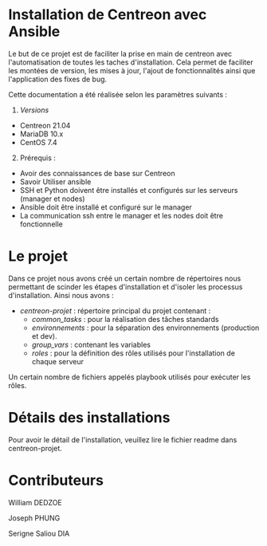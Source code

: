 # Installation de Centreon avec Ansible

Le but de ce projet est de faciliter la prise en main de centreon avec l'automatisation de toutes les taches d'installation. Cela permet de faciliter les montées de version, les mises à jour, l'ajout de fonctionnalités ainsi que l'application des fixes de bug. 

Cette documentation a été réalisée selon les paramètres suivants :

1. *Versions*

- Centreon 21.04
- MariaDB 10.x
- CentOS 7.4

2. Prérequis :

- Avoir des connaissances de base sur Centreon
- Savoir Utiliser ansible
- SSH et Python doivent être installés et configurés sur les serveurs (manager et nodes)
- Ansible doit être installé et configuré sur le manager
- La communication ssh entre le manager et les nodes doit être fonctionnelle

# Le projet
Dans ce projet nous avons créé un certain nombre de répertoires nous permettant de scinder les étapes d'installation et d'isoler les processus d'installation.  Ainsi nous avons : 
-	*centreon-projet* : répertoire principal du projet contenant :
    - *common_tasks* : pour la réalisation des tâches standards
    - _environnements_ : pour la séparation des environnements (production et dev).
    - _group_vars_ : contenant les variables
    - _roles_ : pour la définition des rôles utilisés pour l'installation de chaque serveur

Un certain nombre de fichiers appelés playbook utilisés pour exécuter les rôles.

# Détails des installations

Pour avoir le détail de l'installation, veuillez lire le fichier readme dans centreon-projet.

# Contributeurs

William DEDZOE

Joseph PHUNG

Serigne Saliou DIA
